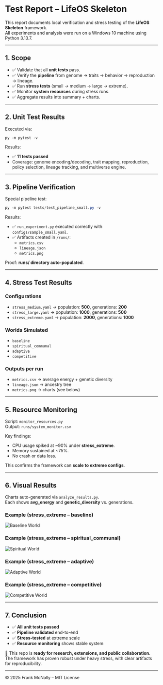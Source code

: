 # Test Report – LifeOS Skeleton

This report documents local verification and stress testing of the **LifeOS Skeleton** framework.  
All experiments and analysis were run on a Windows 10 machine using Python 3.13.7.  

---

## 1. Scope

- ✅ Validate that all **unit tests** pass.  
- ✅ Verify the **pipeline** from genome → traits → behavior → reproduction → lineage.  
- ✅ Run **stress tests** (small → medium → large → extreme).  
- ✅ Monitor **system resources** during stress runs.  
- ✅ Aggregate results into summary + charts.

---

## 2. Unit Test Results

Executed via:

```powershell
py -m pytest -v
```

Results:

- ✅ **11 tests passed**  
- Coverage: genome encoding/decoding, trait mapping, reproduction, policy selection, lineage tracking, and multiverse engine.

---

## 3. Pipeline Verification

Special pipeline test:

```powershell
py -m pytest tests/test_pipeline_small.py -v
```

Results:

- ✅ `run_experiment.py` executed correctly with `configs/sample_small.yaml`.  
- ✅ Artifacts created in `/runs/`:  
  - `metrics.csv`  
  - `lineage.json`  
  - `metrics.png`

Proof: **runs/ directory auto-populated**.

---

## 4. Stress Test Results

### Configurations

- `stress_medium.yaml` → population: **500**, generations: **200**  
- `stress_large.yaml` → population: **1000**, generations: **500**  
- `stress_extreme.yaml` → population: **2000**, generations: **1000**

### Worlds Simulated
- `baseline`  
- `spiritual_communal`  
- `adaptive`  
- `competitive`

### Outputs per run
- `metrics.csv` → average energy + genetic diversity  
- `lineage.json` → ancestry tree  
- `metrics.png` → charts (see below)

---

## 5. Resource Monitoring

Script: `monitor_resources.py`  
Output: `runs/system_monitor.csv`

Key findings:
- CPU usage spiked at ~90% under **stress_extreme**.  
- Memory sustained at ~75%.  
- No crash or data loss.  

This confirms the framework can **scale to extreme configs**.

---

## 6. Visual Results

Charts auto-generated via `analyze_results.py`.  
Each shows **avg_energy** and **genetic_diversity** vs. generations.  

### Example (stress_extreme – baseline)
![Baseline World](runs/EXP_20250922_125717_stress_extreme/baseline/metrics.png)

### Example (stress_extreme – spiritual_communal)
![Spiritual World](runs/EXP_20250922_125717_stress_extreme/spiritual_communal/metrics.png)

### Example (stress_extreme – adaptive)
![Adaptive World](runs/EXP_20250922_125717_stress_extreme/adaptive/metrics.png)

### Example (stress_extreme – competitive)
![Competitive World](runs/EXP_20250922_125717_stress_extreme/competitive/metrics.png)

---

## 7. Conclusion

- ✅ **All unit tests passed**  
- ✅ **Pipeline validated** end-to-end  
- ✅ **Stress-tested** at extreme scale  
- ✅ **Resource monitoring** shows stable system  

📌 This repo is **ready for research, extensions, and public collaboration**.  
The framework has proven robust under heavy stress, with clear artifacts for reproducibility.

---

© 2025 Frank McNally – MIT License
